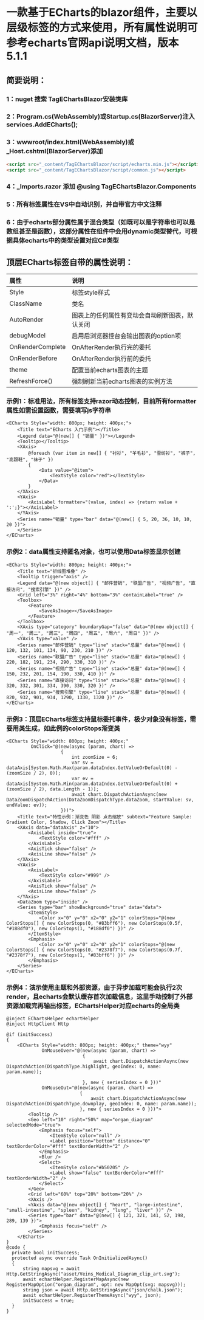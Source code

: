 # 一款基于ECharts的blazor组件，主要以层级标签的方式来使用，所有属性说明可参考echarts官网api说明文档，版本5.1.1

## 简要说明：

### 1：nuget 搜索 TagEChartsBlazor安装类库
### 2：Program.cs(WebAssembly)或Startup.cs(BlazorServer)注入services.AddECharts();
### 3：wwwroot/index.html(WebAssembly)或_Host.cshtml(BlazorServer)添加
```html
<script src="_content/TagEChartsBlazor/script/echarts.min.js"></script><br/>
<script src="_content/TagEChartsBlazor/script/common.js"></script>
```
### 4：_Imports.razor 添加 @using TagEChartsBlazor.Components
### 5：所有标签属性在VS中自动识别，并自带官方中文注释
### 6：由于echarts部分属性属于混合类型（如既可以是字符串也可以是数组甚至是函数），这部分属性在组件中会用dynamic类型替代，可根据具体echarts中的类型设置对应C#类型

## 顶层ECharts标签自带的属性说明：

|属性|说明|
|:---|:---|
|Style|标签style样式|
|ClassName|类名|
|AutoRender|图表上的任何属性有变动会自动刷新图表，默认关闭|
|debugModel|启用后浏览器控台会输出图表的option项|
|OnRenderComplete|OnAfterRender执行完的委托|
|OnRenderBefore|OnAfterRender执行前的委托|
|theme|配置当前echarts图表的主题|
|RefreshForce()|强制刷新当前echarts图表的实例方法|


### 示例1：标准用法，所有标签支持razor动态控制，目前所有formatter属性如需设置函数，需要填写js字符串
```razor
<ECharts Style="width: 800px; height: 400px;">
    <Title text="ECharts 入门示例"></Title>
    <Legend data="@(new[] { "销量" })"></Legend>
    <Tooltip></Tooltip>
    <XAxis>
        @foreach (var item in new[] { "衬衫", "羊毛衫", "雪纺衫", "裤子", "高跟鞋", "袜子" })
        {
            <Data value="@item">
                <TextStyle color="red"></TextStyle>
            </Data>
        }
    </XAxis>
    <YAxis>
        <AxisLabel formatter="(value, index) => {return value + ':';}"></AxisLabel>
    </YAxis>
    <Series name="销量" type="bar" data="@(new[] { 5, 20, 36, 10, 10, 20 })">
    </Series>
</ECharts>
```

### 示例2：data属性支持匿名对象，也可以使用Data标签显示创建
```razor
<ECharts Style="width: 800px; height: 400px;">
    <Title text="折线图堆叠" />
    <Tooltip trigger="axis" />
    <Legend data="@(new object[] { "邮件营销", "联盟广告", "视频广告", "直接访问", "搜索引擎" })" />
    <Grid left="3%" right="4%" bottom="3%" containLabel="true" />
    <Toolbox>
        <Feature>
            <SaveAsImage></SaveAsImage>
        </Feature>
    </Toolbox>
    <XAxis type="category" boundaryGap="false" data="@(new object[] { "周一", "周二", "周三", "周四", "周五", "周六", "周日" })" />
    <YAxis type="value" />
    <Series name="邮件营销" type="line" stack="总量" data="@(new[] { 120, 132, 101, 134, 90, 230, 210 })" />
    <Series name="联盟广告" type="line" stack="总量" data="@(new[] { 220, 182, 191, 234, 290, 330, 310 })" />
    <Series name="视频广告" type="line" stack="总量" data="@(new[] { 150, 232, 201, 154, 190, 330, 410 })" />
    <Series name="直接访问" type="line" stack="总量" data="@(new[] { 320, 332, 301, 334, 390, 330, 320 })" />
    <Series name="搜索引擎" type="line" stack="总量" data="@(new[] { 820, 932, 901, 934, 1290, 1330, 1320 })" />
</ECharts>
```

### 示例3：顶层ECharts标签支持鼠标委托事件，极少对象没有标签，需要用类生成，如此例的colorStops渐变类
```razor
<ECharts Style="width: 800px; height: 400px;"
         OnClick="@(new(async (param, chart) =>
                    {
                        int zoomSize = 6;
                        var sv = dataAxis[System.Math.Max(param.dataIndex.GetValueOrDefault(0) - (zoomSize / 2), 0)];
                        var ev = dataAxis[System.Math.Min(param.dataIndex.GetValueOrDefault(0) + (zoomSize / 2), data.Length - 1)];
                        await chart.DispatchActionAsync(new DataZoomDispatchAction(DataZoomDispatchType.dataZoom, startValue: sv, endValue: ev));
                    }))">
    <Title text="特性示例：渐变色 阴影 点击缩放" subtext="Feature Sample: Gradient Color, Shadow, Click Zoom"></Title>
    <XAxis data="dataAxis" z="10">
        <AxisLabel inside="true">
            <TextStyle color="#fff" />
        </AxisLabel>
        <AxisTick show="false" />
        <AxisLine show="false" />
    </XAxis>
    <YAxis>
        <AxisLabel>
            <TextStyle color="#999" />
        </AxisLabel>
        <AxisTick show="false" />
        <AxisLine show="false" />
    </YAxis>
    <DataZoom type="inside" />
    <Series type="bar" showBackground="true" data="data">
        <ItemStyle>
            <Color x="0" y="0" x2="0" y2="1" colorStops="@(new ColorStops[] { new ColorStops(0, "#83bff6"), new ColorStops(0.5f, "#188df0"), new ColorStops(1, "#188df0") })" />
        </ItemStyle>
        <Emphasis>
            <Color x="0" y="0" x2="0" y2="1" colorStops="@(new ColorStops[] { new ColorStops(0, "#2378f7"), new ColorStops(0.7f, "#2378f7"), new ColorStops(1, "#83bff6") })" />
        </Emphasis>
    </Series>
</ECharts>
```

### 示例4：演示使用主题和外部资源，由于异步加载可能会执行2次render，且echarts会默认缓存首次加载信息，这里手动控制了外部资源加载完再输出标签，EChartsHelper对应echarts的全局类

```razor
@inject EChartsHelper echartHelper
@inject HttpClient Http

@if (initSuccess)
{
    <ECharts Style="width: 800px; height: 400px;" theme="wyy"
             OnMouseOver="@(new(async (param, chart) =>
                            {
                                await chart.DispatchActionAsync(new DispatchAction(DispatchType.highlight, geoIndex: 0, name: param.name));

                            }, new { seriesIndex = 0 }))"
             OnMouseOut="@(new(async (param, chart) =>
                           {
                               await chart.DispatchActionAsync(new DispatchAction(DispatchType.downplay, geoIndex: 0, name: param.name));
                           }, new { seriesIndex = 0 }))">
        <Tooltip />
        <Geo left="10" right="50%" map="organ_diagram" selectedMode="true">
            <Emphasis focus="self">
                <ItemStyle color="null" />
                <Label position="bottom" distance="0" textBorderColor="#fff" textBorderWidth="2" />
            </Emphasis>
            <Blur />
            <Select>
                <ItemStyle color="#b50205" />
                <Label show="false" textBorderColor="#fff" textBorderWidth="2" />
            </Select>
        </Geo>
        <Grid left="60%" top="20%" bottom="20%" />
        <XAxis />
        <YAxis data="@(new object[] { "heart", "large-intestine", "small-intestine", "spleen", "kidney", "lung", "liver" })" />
        <Series type="bar" data="@(new[] { 121, 321, 141, 52, 198, 289, 139 })">
            <Emphasis focus="self" />
        </Series>
    </ECharts>
}
@code {
  private bool initSuccess;
  protected async override Task OnInitializedAsync()
  {
      string mapsvg = await Http.GetStringAsync("asset/Veins_Medical_Diagram_clip_art.svg");
      await echartHelper.RegisterMapAsync(new RegisterMapOption("organ_diagram", opt: new MapOpt(svg: mapsvg)));
      string json = await Http.GetStringAsync("json/chalk.json");
      await echartHelper.RegisterThemeAsync("wyy", json);
      initSuccess = true;
  }
}
```

